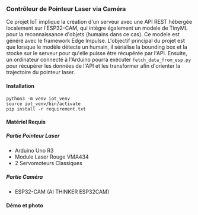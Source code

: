 ### Contrôleur de Pointeur Laser via Caméra

Ce projet IoT implique la création d'un serveur avec une API REST hébergée localement sur l'ESP32-CAM, qui intègre également un modele de TinyML pour la reconnaissance d'objets (humains dans ce cas). Ce modele est généré avec le framework Edge Impulse. L'objectif principal du projet est que lorsque le modèle détecte un humain, il sérialise la bounding box et la stocke sur le serveur pour qu'elle puisse être récupérée par l'API. Ensuite, un ordinateur connecté à l'Arduino pourra exécuter `fetch_data_from_esp.py` pour récupérer les données de l'API et les transformer afin d'orienter la trajectoire du pointeur laser.

#### Installation

```shell
python3 -m venv iot_venv
source iot_venv/bin/activate
pip install -r requirement.txt
```

#### Matériel Requis

##### Partie Pointeur Laser
- Arduino Uno R3
- Module Laser Rouge VMA434
- 2 Servomoteurs Classiques

##### Partie Caméra
- ESP32-CAM (AI THINKER ESP32CAM)

#### Démo et photo





